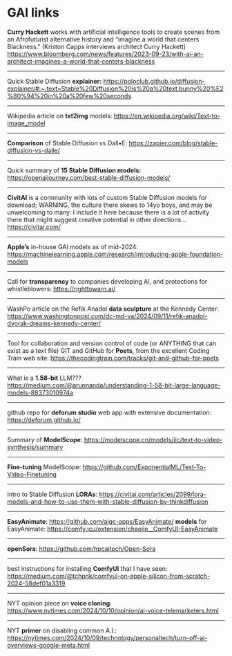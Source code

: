# GAI links
**Curry Hackett** works with artificial intelligence tools to create scenes from an Afrofuturist alternative history and “imagine a world that centers Blackness.” (Kriston Capps interviews architect Curry Hackett) https://www.bloomberg.com/news/features/2023-09-23/with-ai-an-architect-imagines-a-world-that-centers-blackness

---
Quick Stable Diffusion **explainer:** https://poloclub.github.io/diffusion-explainer/#:~:text=Stable%20Diffusion%20is%20a%20text,bunny%20%E2%80%94%20in%20a%20few%20seconds.

---
Wikipedia article on **txt2img** models: https://en.wikipedia.org/wiki/Text-to-image_model

---
**Comparison** of Stable Diffusion vs Dall•E: https://zapier.com/blog/stable-diffusion-vs-dalle/

---
Quick summary of **15 Stable Diffusion models:** https://openaijourney.com/best-stable-diffusion-models/

---
**CivitAI** is a community with lots of custom Stable Diffusion models for download; WARNING, the culture there skews to 14yo boys, and may be unwelcoming to many. I include it here because there is a lot of activity there that might suggest creative potential in other directions… https://civitai.com/

---
**Apple’s** in-house GAI models as of mid-2024: https://machinelearning.apple.com/research/introducing-apple-foundation-models

---
Call for **transparency** to companies developing AI, and protections for whistleblowers: https://righttowarn.ai/

---
WashPo article on the Refik Anadol **data sculpture** at the Kennedy Center: https://www.washingtonpost.com/dc-md-va/2024/09/11/refik-anadol-dvorak-dreams-kennedy-center/

---
Tool for collaboration and version control of code (or ANYTHING that can exist as a text file) GIT and GitHub for **Poets**, from the excellent Coding Train web site: https://thecodingtrain.com/tracks/git-and-github-for-poets

---
What is a **1.58-bit** LLM??? https://medium.com/@arunnanda/understanding-1-58-bit-large-language-models-88373010974a

---
github repo for **deforum studio** web app with extensive documentation: https://deforum.github.io/

---
Summary of **ModelScope**: https://modelscope.cn/models/iic/text-to-video-synthesis/summary

---
**Fine-tuning** ModelScope: https://github.com/ExponentialML/Text-To-Video-Finetuning

---
Intro to Stable Diffusion **LORAs**: https://civitai.com/articles/2099/lora-models-and-how-to-use-them-with-stable-diffusion-by-thinkdiffusion

---
**EasyAnimate**: https://github.com/aigc-apps/EasyAnimate/
**models** for EasyAnimate: https://comfy.icu/extension/chaojie__ComfyUI-EasyAnimate

---
**openSora**: https://github.com/hpcaitech/Open-Sora

---
best instructions for installing **ComfyUI** that I have seen: https://medium.com/@tchpnk/comfyui-on-apple-silicon-from-scratch-2024-58def01a3319

---
NYT opinion piece on **voice cloning**: https://www.nytimes.com/2024/10/10/opinion/ai-voice-telemarketers.html

---
NYT **primer** on disabling common A.I.: https://nytimes.com/2024/10/09/technology/personaltech/turn-off-ai-overviews-google-meta.html
